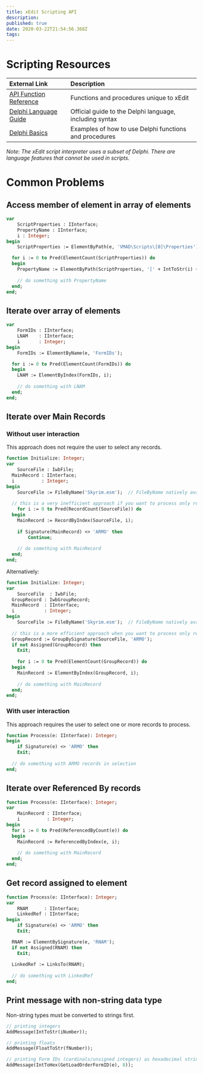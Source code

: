 ```yaml
---
title: xEdit Scripting API
description: 
published: true
date: 2020-03-22T21:54:56.368Z
tags: 
---
```


# Scripting Resources

External Link | Description
:--- | :---
[API Function Reference](https://tes5edit.github.io/docs/13-Scripting-Functions.html) | Functions and procedures unique to xEdit
[Delphi Language Guide](http://docwiki.embarcadero.com/RADStudio/Rio/en/Delphi_Language_Guide_Index) | Official guide to the Delphi language, including syntax 
[Delphi Basics](http://www.delphibasics.co.uk/index.html) | Examples of how to use Delphi functions and procedures

*Note: The xEdit script interpreter uses a subset of Delphi. There are language features that cannot be used in scripts.*

# Common Problems

## Access member of element in array of elements

```pascal
var
	ScriptProperties : IInterface;
	PropertyName : IInterface;
	i : Integer;
begin
	ScriptProperties := ElementByPath(e, 'VMAD\Scripts\[0]\Properties');

  for i := 0 to Pred(ElementCount(ScriptProperties)) do
  begin
    PropertyName := ElementByPath(ScriptProperties, '[' + IntToStr(i) + ']\propertyName');
    
    // do something with PropertyName
  end;
end;
```


## Iterate over array of elements

```pascal
var
	FormIDs : IInterface;
	LNAM    : IInterface;
	i       : Integer;
begin
	FormIDs := ElementByName(e, 'FormIDs');

  for i := 0 to Pred(ElementCount(FormIDs)) do
  begin
    LNAM := ElementByIndex(FormIDs, i);
    
    // do something with LNAM
  end;
end;
```


## Iterate over Main Records

### Without user interaction

This approach does not require the user to select any records.

```pascal
function Initialize: Integer;
var
	SourceFile : IwbFile;
  MainRecord : IInterface;
  i          : Integer;
begin
	SourceFile := FileByName('Skyrim.esm');  // FileByName natively available in only dev-4.1.4, use FileByIndex
    
  // this is a very inefficient approach if you want to process only records with a specific signature 
	for i := 0 to Pred(RecordCount(SourceFile)) do
  begin
  	MainRecord := RecordByIndex(SourceFile, i);
    
    if Signature(MainRecord) <> 'ARMO' then
    	Continue;
      
    // do something with MainRecord
  end;
end;
```

Alternatively:

```pascal
function Initialize: Integer;
var
	SourceFile  : IwbFile;
  GroupRecord : IwbGroupRecord;
  MainRecord  : IInterface;
  i           : Integer;
begin
	SourceFile := FileByName('Skyrim.esm');  // FileByName natively available in only dev-4.1.4, use FileByIndex
    
  // this is a more efficient approach when you want to process only records with a specific signature
  GroupRecord := GroupBySignature(SourceFile, 'ARMO');
  if not Assigned(GroupRecord) then
  	Exit;
  
	for i := 0 to Pred(ElementCount(GroupRecord)) do
  begin
  	MainRecord := ElementByIndex(GroupRecord, i);
    
    // do something with MainRecord
  end;
end;
```

### With user interaction

This approach requires the user to select one or more records to process.

```pascal
function Process(e: IInterface): Integer;
begin
	if Signature(e) <> 'ARMO' then
  	Exit;
    
  // do something with ARMO records in selection
end;
```


## Iterate over Referenced By records

```pascal
function Process(e: IInterface): Integer;
var
	MainRecord : IInterface;
	i          : Integer;
begin  
  for i := 0 to Pred(ReferencedByCount(e)) do
  begin
    MainRecord := ReferencedByIndex(e, i);
    
    // do something with MainRecord
  end;
end;
```


## Get record assigned to element

```pascal
function Process(e: IInterface): Integer;
var
	RNAM      : IInterface;
	LinkedRef : IInterface;
begin
	if Signature(e) <> 'ARMO' then
  	Exit;

  RNAM := ElementBySignature(e, 'RNAM');
  if not Assigned(RNAM) then
  	Exit;
    
  LinkedRef := LinksTo(RNAM);
  
  // do something with LinkedRef
end;
```


## Print message with non-string data type

Non-string types must be converted to strings first.

```pascal
// printing integers
AddMessage(IntToStr(iNumber));

// printing floats
AddMessage(FloatToStr(fNumber));

// printing Form IDs (cardinals/unsigned integers) as hexadecimal strings
AddMessage(IntToHex(GetLoadOrderFormID(e), 8));
```